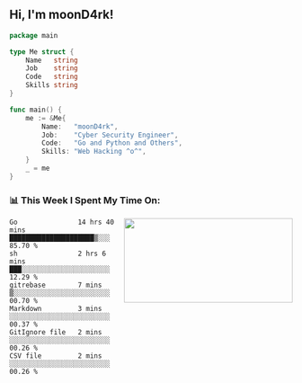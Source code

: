 <h2> Hi, I'm moonD4rk!</h2>

```go
package main

type Me struct {
	Name   string
	Job    string
	Code   string
	Skills string
}

func main() {
	me := &Me{
		Name:   "moonD4rk",
		Job:    "Cyber Security Engineer",
		Code:   "Go and Python and Others",
		Skills: "Web Hacking ^o^",
	}
	_ = me
}
```

<h3>📊 This Week I Spent My Time On:</h3>
<img align='right' src="https://github-readme-stats.vercel.app/api?username=moond4rk&show_icons=true&theme=radical", width="300" height="150">

<!--START_SECTION:waka-->

```text
Go               14 hrs 40 mins  █████████████████████▒░░░   85.70 %
sh               2 hrs 6 mins    ███░░░░░░░░░░░░░░░░░░░░░░   12.29 %
gitrebase        7 mins          ▒░░░░░░░░░░░░░░░░░░░░░░░░   00.70 %
Markdown         3 mins          ░░░░░░░░░░░░░░░░░░░░░░░░░   00.37 %
GitIgnore file   2 mins          ░░░░░░░░░░░░░░░░░░░░░░░░░   00.26 %
CSV file         2 mins          ░░░░░░░░░░░░░░░░░░░░░░░░░   00.26 %
```

<!--END_SECTION:waka-->

